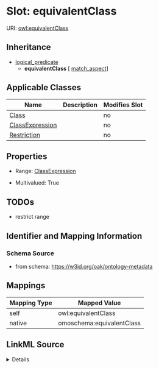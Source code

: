 

# Slot: equivalentClass



URI: [owl:equivalentClass](http://www.w3.org/2002/07/owl#equivalentClass)




## Inheritance

* [logical_predicate](logical_predicate.md)
    * **equivalentClass** [ [match_aspect](match_aspect.md)]






## Applicable Classes

| Name | Description | Modifies Slot |
| --- | --- | --- |
| [Class](Class.md) |  |  no  |
| [ClassExpression](ClassExpression.md) |  |  no  |
| [Restriction](Restriction.md) |  |  no  |







## Properties

* Range: [ClassExpression](ClassExpression.md)

* Multivalued: True





## TODOs

* restrict range

## Identifier and Mapping Information







### Schema Source


* from schema: https://w3id.org/oak/ontology-metadata




## Mappings

| Mapping Type | Mapped Value |
| ---  | ---  |
| self | owl:equivalentClass |
| native | omoschema:equivalentClass |




## LinkML Source

<details>
```yaml
name: equivalentClass
todos:
- restrict range
from_schema: https://w3id.org/oak/ontology-metadata
rank: 1000
is_a: logical_predicate
mixins:
- match_aspect
slot_uri: owl:equivalentClass
alias: equivalentClass
domain_of:
- ClassExpression
range: ClassExpression
multivalued: true

```
</details>